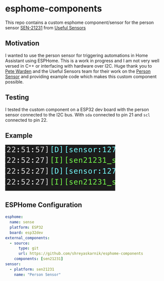 # esphome-components

This repo contains a custom esphome component/sensor for the person sensor [SEN-21231](https://www.sparkfun.com/products/21231) from [Useful Sensors](https://usefulsensors.com/)

## Motivation

I wanted to use the person sensor for triggering automations in Home Assistant using ESPHome.
This is a work in progress and I am not very well versed in C++ or interfacing with hardware over I2C.
Huge thank you to [Pete Warden](https://github.com/petewarden) and the Useful Sensors team for their work on the [Person Sensor](https://usefulsensors.com/) and providing example code which makes this custom component possible.

## Testing

I tested the custom component on a ESP32 dev board with the person sensor connected to the I2C bus. With `sda` connected to pin 21 and `scl` connected to pin 22.

## Example

![example](example.png)

## ESPHome Configuration

```yaml
esphome:
  name: sense
  platform: ESP32
  board: esp32dev
external_components:
  - source:
      type: git
      url: https://github.com/shreyaskarnik/esphome-components
    components: [sen21231]
sensor:
  - platform: sen21231
    name: "Person Sensor"
```
